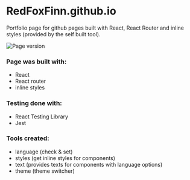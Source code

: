 # RedFoxFinn.github.io

Portfolio page for github pages built with React, React Router and inline styles (provided by the self built tool).

![Page version](https://img.shields.io/badge/dynamic/json?url=https://raw.githubusercontent.com/RedFoxFinn/RedFoxFinn.github.io/master/package.json&query=version&color=green&label=version)

### Page was built with:
- React
- React router
- inline styles

### Testing done with:
- React Testing Library
- Jest

### Tools created:
- language (check & set)
- styles (get inline styles for components)
- text (provides texts for components with language options)
- theme (theme switcher)